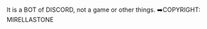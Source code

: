 It is a BOT of DISCORD, not a game or other things.
                        ➡️COPYRIGHT: MIRELLASTONE
